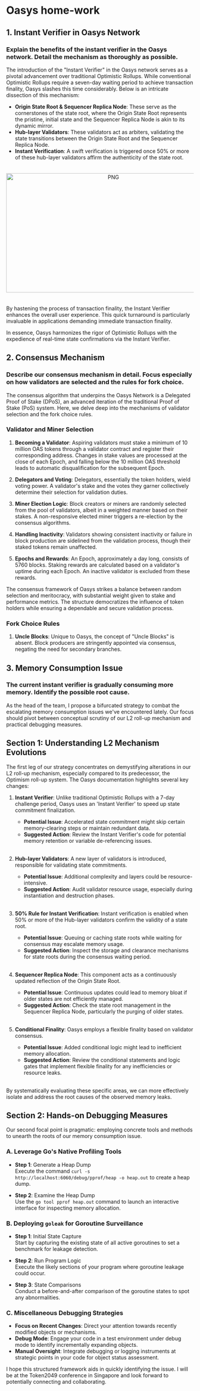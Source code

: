 # Oasys home-work

## 1. Instant Verifier in Oasys Network
### Explain the benefits of the instant verifier in the Oasys network. Detail the mechanism as thoroughly as possible.

The introduction of the "Instant Verifier" in the Oasys network serves as a pivotal advancement over traditional Optimistic Rollups. While conventional Optimistic Rollups require a seven-day waiting period to achieve transaction finality, Oasys slashes this time considerably. Below is an intricate dissection of this mechanism:

- **Origin State Root & Sequencer Replica Node**: These serve as the cornerstones of the state root, where the Origin State Root represents the pristine, initial state and the Sequencer Replica Node is akin to its dynamic mirror.
- **Hub-layer Validators**: These validators act as arbiters, validating the state transitions between the Origin State Root and the Sequencer Replica Node.
- **Instant Verification**: A swift verification is triggered once 50% or more of these hub-layer validators affirm the authenticity of the state root.


<div style="text-align:center;">
  <img alt="PNG" src="https://docs.oasys.games/assets/images/verifier-e3eb916a7fbbf59e285806c021ad7f41.png" 
  width="560" height="320" 
  style="margin-top: 20px; margin-bottom: 20px;" />
</div>


By hastening the process of transaction finality, the Instant Verifier enhances the overall user experience. This quick turnaround is particularly invaluable in applications demanding immediate transaction finality.

In essence, Oasys harmonizes the rigor of Optimistic Rollups with the expedience of real-time state confirmations via the Instant Verifier.

## 2. Consensus Mechanism
### Describe our consensus mechanism in detail. Focus especially on how validators are selected and the rules for fork choice.


The consensus algorithm that underpins the Oasys Network is a Delegated Proof of Stake (DPoS), an advanced iteration of the traditional Proof of Stake (PoS) system. Here, we delve deep into the mechanisms of validator selection and the fork choice rules.

### **Validator and Miner Selection**

1. **Becoming a Validator**: Aspiring validators must stake a minimum of 10 million OAS tokens through a validator contract and register their corresponding address. Changes in stake values are processed at the close of each Epoch, and falling below the 10 million OAS threshold leads to automatic disqualification for the subsequent Epoch.

2. **Delegators and Voting**: Delegators, essentially the token holders, wield voting power. A validator's stake and the votes they garner collectively determine their selection for validation duties.

3. **Miner Election Logic**: Block creators or miners are randomly selected from the pool of validators, albeit in a weighted manner based on their stakes. A non-responsive elected miner triggers a re-election by the consensus algorithms.

4. **Handling Inactivity**: Validators showing consistent inactivity or failure in block production are sidelined from the validation process, though their staked tokens remain unaffected.

5. **Epochs and Rewards**: An Epoch, approximately a day long, consists of 5760 blocks. Staking rewards are calculated based on a validator's uptime during each Epoch. An inactive validator is excluded from these rewards.

The consensus framework of Oasys strikes a balance between random selection and meritocracy, with substantial weight given to stake and performance metrics. The structure democratizes the influence of token holders while ensuring a dependable and secure validation process.

### **Fork Choice Rules**

1. **Uncle Blocks**: Unique to Oasys, the concept of "Uncle Blocks" is absent. Block producers are stringently appointed via consensus, negating the need for secondary branches.


## 3. Memory Consumption Issue
### The current instant verifier is gradually consuming more memory. Identify the possible root cause.

As the head of the team, I propose a bifurcated strategy to combat the escalating memory consumption issues we've encountered lately. Our focus should pivot between conceptual scrutiny of our L2 roll-up mechanism and practical debugging measures.

## Section 1: Understanding L2 Mechanism Evolutions
The first leg of our strategy concentrates on demystifying alterations in our L2 roll-up mechanism, especially compared to its predecessor, the Optimism roll-up system. The Oasys documentation highlights several key changes:


1. **Instant Verifier**: Unlike traditional Optimistic Rollups with a 7-day challenge period, Oasys uses an 'Instant Verifier' to speed up state commitment finalization.
   - **Potential Issue**: Accelerated state commitment might skip certain memory-clearing steps or maintain redundant data.
   - **Suggested Action**: Review the Instant Verifier's code for potential memory retention or variable de-referencing issues. <br><br>
   
2. **Hub-layer Validators**: A new layer of validators is introduced, responsible for validating state commitments.
   - **Potential Issue**: Additional complexity and layers could be resource-intensive.
   - **Suggested Action**: Audit validator resource usage, especially during instantiation and destruction phases. <br><br>
   
3. **50% Rule for Instant Verification**: Instant verification is enabled when 50% or more of the Hub-layer validators confirm the validity of a state root.
   - **Potential Issue**: Queuing or caching state roots while waiting for consensus may escalate memory usage.
   - **Suggested Action**: Inspect the storage and clearance mechanisms for state roots during the consensus waiting period. <br><br>
   
4. **Sequencer Replica Node**: This component acts as a continuously updated reflection of the Origin State Root.
   - **Potential Issue**: Continuous updates could lead to memory bloat if older states are not efficiently managed.
   - **Suggested Action**: Check the state root management in the Sequencer Replica Node, particularly the purging of older states. <br><br>

5. **Conditional Finality**: Oasys employs a flexible finality based on validator consensus.
   - **Potential Issue**: Added conditional logic might lead to inefficient memory allocation.
   - **Suggested Action**: Review the conditional statements and logic gates that implement flexible finality for any inefficiencies or resource leaks. <br><br>

By systematically evaluating these specific areas, we can more effectively isolate and address the root causes of the observed memory leaks.

## Section 2: Hands-on Debugging Measures
Our second focal point is pragmatic: employing concrete tools and methods to unearth the roots of our memory consumption issue.

### A. Leverage Go's Native Profiling Tools
- **Step 1**: Generate a Heap Dump  
  Execute the command `curl -s http://localhost:6060/debug/pprof/heap -o heap.out` to create a heap dump.

- **Step 2**: Examine the Heap Dump  
  Use the `go tool pprof heap.out` command to launch an interactive interface for inspecting memory allocation.

### B. Deploying **`goleak`** for Goroutine Surveillance
- **Step 1**: Initial State Capture  
  Start by capturing the existing state of all active goroutines to set a benchmark for leakage detection.

- **Step 2**: Run Program Logic  
  Execute the likely sections of your program where goroutine leakage could occur.

- **Step 3**: State Comparisons  
  Conduct a before-and-after comparison of the goroutine states to spot any abnormalities.

### C. Miscellaneous Debugging Strategies
- **Focus on Recent Changes**: Direct your attention towards recently modified objects or mechanisms.
- **Debug Mode**: Engage your code in a test environment under debug mode to identify incrementally expanding objects.
- **Manual Oversight**: Integrate debugging or logging instruments at strategic points in your code for object status assessment.

I hope this structured framework aids in quickly identifying the issue. I will be at the Token2049 conference in Singapore and look forward to potentially connecting and collaborating.